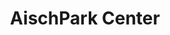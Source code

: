 ---
title: "AischPark Center"
url: /hoechstadt-an-der-aisch/aischpark-center/
shop: Einkaufszentrum
---